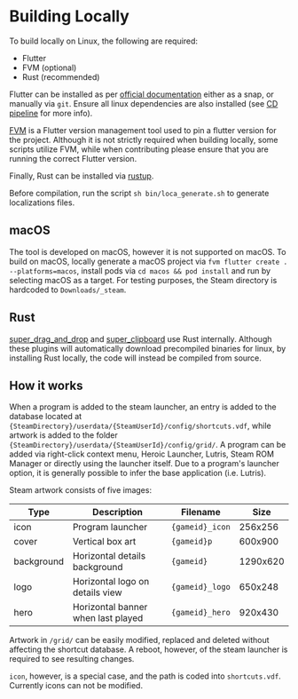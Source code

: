 # Building Locally

To build locally on Linux, the following are required:

- Flutter
- FVM (optional)
- Rust (recommended)

Flutter can be installed as per [official documentation](https://docs.flutter.dev/get-started/install/linux) either as a snap, or manually via `git`. Ensure all linux dependencies are also installed (see [CD pipeline](.github/workflows/cd_main.yml) for more info).

[FVM](https://fvm.app/) is a Flutter version management tool used to pin a flutter version for the project. Although it is not strictly required when building locally, some scripts utilize FVM, while when contributing please ensure that you are running the correct Flutter version.

Finally, Rust can be installed via [rustup](https://www.rust-lang.org/tools/install).

Before compilation, run the script `sh bin/loca_generate.sh` to generate localizations files.

## macOS

The tool is developed on macOS, however it is not supported on macOS. To build on macOS, locally generate a macOS project via `fvm flutter create . --platforms=macos`, install pods via `cd macos && pod install` and run by selecting macOS as a target. For testing purposes, the Steam directory is hardcoded to `Downloads/_steam`.

## Rust

[super_drag_and_drop](https://pub.dev/packages/super_drag_and_drop) and [super_clipboard](https://pub.dev/packages/super_clipboard) use Rust internally. Although these plugins will automatically download precompiled binaries for linux, by installing Rust locally, the code will instead be compiled from source.

## How it works

When a program is added to the steam launcher, an entry is added to the database located at `{SteamDirectory}/userdata/{SteamUserId}/config/shortcuts.vdf`, while artwork is added to the folder `{SteamDirectory}/userdata/{SteamUserId}/config/grid/`. A program can be added via right-click context menu, Heroic Launcher, Lutris, Steam ROM Manager or directly using the launcher itself. Due to a program's launcher option, it is generally possible to infer the base application (i.e. Lutris).

Steam artwork consists of five images:

| Type       | Description                        | Filename        | Size     |
| ---------- | ---------------------------------- | --------------- | -------- |
| icon       | Program launcher                   | `{gameid}_icon` | 256x256  |
| cover      | Vertical box art                   | `{gameid}p`     | 600x900  |
| background | Horizontal details background      | `{gameid}`      | 1290x620 |
| logo       | Horizontal logo on details view    | `{gameid}_logo` | 650x248  |
| hero       | Horizontal banner when last played | `{gameid}_hero` | 920x430  |

Artwork in `/grid/` can be easily modified, replaced and deleted without affecting the shortcut database. A reboot, however, of the steam launcher is required to see resulting changes.

`icon`, however, is a special case, and the path is coded into `shortcuts.vdf`. Currently icons can not be modified.
